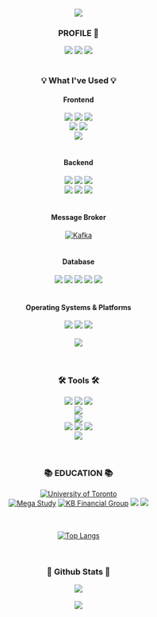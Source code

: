 <div align=center>
<br>
  
<img src="https://capsule-render.vercel.app/api?section=header&type=waving&color=e74c3c&height=200&text=안다윤&fontColor=ffffff&fontAlign=50&fontAlignY=35&fontSize=50&desc=full-stack%20developer%20and%20more&descAlignY=60&descAlign=50" />

<br>

<h3 align="center"><b> PROFILE 📍 </b></h3>
  <a href="https://github.com/dahyoon" target="_blank"><img src="https://img.shields.io/badge/github-000000?style=for-the-badge&logo=github&logoColor=white"/></a>
  <a href="https://yororing-developer.tistory.com" target="_blank"><img src="https://img.shields.io/badge/techblog-40E0D0?style=for-the-badge&logo=velog&logoColor=white"/></a>
  <a href="https://instagram.com/yororing_hankki/" target="_blank"><img src="https://img.shields.io/badge/cooking%20for%20fun-CCCCFF?style=for-the-badge&logo=instagram&logoColor=white&textColor=white"/></a>
<br>
<br>
 <h3 align="center"><b>💡 What I've Used 💡</b></h3>
 <h4 align="center"><b>Frontend</b></h3>
  <a href="" target="_blank"><img src="https://img.shields.io/badge/HTML5-E34F26?style=for-the-badge&logo=html5&logoColor=white"/></a>
  <a href="" target="_blank"><img src="https://img.shields.io/badge/CSS3-1572B6?style=for-the-badge&logo=css3&logoColor=white"/></a>
  <a href="" target="_blank"><img src="https://img.shields.io/badge/JavaScript-F7DF1E?style=for-the-badge&logo=javascript&logoColor=black"/></a>
  <br>
  <a href="https://nodejs.org/" target="_blank"><img src="https://img.shields.io/badge/Node.js-339933?style=for-the-badge&logo=node.js&logoColor=white"/></a>
  <a href="https://vuejs.org/" target="_blank"><img src="https://img.shields.io/badge/Vue.js-4FC08D?style=for-the-badge&logo=vue.js&logoColor=white"/></a>
  <br>
  <a href="" target="_blank"><img src="https://img.shields.io/badge/Bootstrap-563D7C?style=for-the-badge&logo=bootstrap&logoColor=white"/></a>
  <br>
  <br>
<h4 align="center"><b>Backend</b></h3>
  <a href="" target="_blank"><img src="https://img.shields.io/badge/python-3776AB?style=for-the-badge&logo=python&logoColor=white"/></a>
  <a href="" target="_blank"><img src="https://img.shields.io/badge/Django-092E20?style=for-the-badge&logo=Django&logoColor=white"/></a>
  <a href="" target="_blank"><img src="https://img.shields.io/badge/FastAPI-009688?style=for-the-badge&logo=fastapi&logoColor=white""/></a>
  <br>
  <a href="" target="_blank"><img src="https://img.shields.io/badge/Java-ED8B00?style=for-the-badge&logo=openjdk&logoColor=white"/></a>
  <a href="" target="_blank"><img src="https://img.shields.io/badge/Spring-6DB33F?style=for-the-badge&logo=spring&logoColor=white"/></a>
  <a href="" target="_blank"><img src="https://img.shields.io/badge/Spring_Security-6DB33F?style=for-the-badge&logo=Spring-Security&logoColor=white"/></a>
  <br>
  <br>
<h4 align="center"><b>Message Broker</b></h3>
  <a href="https://kafka.apache.org/" target="_blank"><img src="https://img.shields.io/badge/Kafka-231F20?style=for-the-badge&logo=apachekafka&logoColor=white" alt="Kafka"/></a>
  <br>
  <br>
<h4 align="center"><b>Database</b></h3>
  <a href="" target="_blank"><img src="https://img.shields.io/badge/MySQL-4479A1?style=for-the-badge&logo=MySQL&logoColor=white"/></a> 
  <a href="" target="_blank"><img src="https://img.shields.io/badge/Oracle-F80000?style=for-the-badge&logo=oracle&logoColor=black"/></a>
  <a href="https://www.postgresql.org/" target="_blank"><img src="https://img.shields.io/badge/PostgreSQL-336791?style=for-the-badge&logo=postgresql&logoColor=white"/></a>
  <a href="https://www.vertica.com/" target="_blank"><img src="https://img.shields.io/badge/Vertica-1C2959?style=for-the-badge&logo=vertica&logoColor=white"/></a>
  <a href="" target="_blank"><img src="https://img.shields.io/badge/MariaDB-003545?style=for-the-badge&logo=mariadb&logoColor=white"/></a>
  <br>
  <br>
<h4 align="center"><b>Operating Systems & Platforms</b></h3>
  <a href="" target="_blank"><img src="https://img.shields.io/badge/mac%20os-000000?style=for-the-badge&logo=apple&logoColor=white"/></a> 
  <a href="" target="_blank"><img src="https://img.shields.io/badge/Windows-0078D6?style=for-the-badge&logo=windows&logoColor=white"/></a> 
  <a href="" target="_blank"><img src="https://img.shields.io/badge/linux-FCC624?style=for-the-badge&logo=linux&logoColor=white"/></a> 
  <br>
  <br>
  <a href="" target="_blank"><img src="https://img.shields.io/badge/Amazon_AWS-FF9900?style=for-the-badge&logo=amazonaws&logoColor=white"/></a> 
  <br>
  
<br>
<br>

 <h3><b>🛠 Tools 🛠</b></h3>
  <a href="" target="_blank"><img src="https://img.shields.io/badge/Eclipse-2C2255?style=for-the-badge&logo=eclipse&logoColor=white"/></a>
  <a href="" target="_blank"><img src="https://img.shields.io/badge/IntelliJ_IDEA-8A2BE2.svg?style=for-the-badge&logo=intellij-idea&logoColor=white"/></a>
  <a href="" target="_blank"><img src="https://img.shields.io/badge/Visual_Studio_Code-0078D4?style=for-the-badge&logo=visual%20studio%20code&logoColor=white"/></a>
  <br>
  <a href="" target="_blank"><img src="https://img.shields.io/badge/eslint-3A33D1?style=for-the-badge&logo=eslint&logoColor=white"/></a>
  <br>
  <a href="" target="_blank"><img src="https://img.shields.io/badge/git-F05032?style=for-the-badge&logo=git&logoColor=FFFFFF"/></a> 
  <br>
  <a href="" target="_blank"><img src="https://img.shields.io/badge/slack-4A154B?style=for-the-badge&logo=slack&logoColor=FFFFFF"/></a>
  <a href="" target="_blank"><img src="https://img.shields.io/badge/notion-000000?style=for-the-badge&logo=notion&logoColor=FFFFFF"/></a>
  <a href="" target="_blank"><img src="https://img.shields.io/badge/trello-0052CC?style=for-the-badge&logo=trello&logoColor=FFFFFF"/></a> 
  <br>
  <a href="" target="_blank"><img src="https://img.shields.io/badge/figma-F24E1E?style=for-the-badge&logo=figma&logoColor=FFFFFF"/></a> 
  <br>
<br>
<br>

 <h3><b>📚 EDUCATION 📚</b></h3>
  <a href="https://www.utoronto.ca/" target="_blank"><img src="https://img.shields.io/badge/University%20of%20Toronto-005C8C?style=for-the-badge&logo=University%20of%20Toronto&logoColor=white" alt="University of Toronto"/></a>
  <br>
  <a href="https://www.megastudy.net/" target="_blank"><img src="https://img.shields.io/badge/Mega%20Study-0066B3?style=for-the-badge&logo=megastudy&logoColor=white" alt="Mega Study"/></a>
  <a href="https://www.kbfg.com/" target="_blank"><img src="https://img.shields.io/badge/KB%20Financial%20Group-FCC624?style=for-the-badge&logo=KB%20Financial%20Group&logoColor=white" alt="KB Financial Group"/></a>
  <a href="" target="_blank"><img src="https://img.shields.io/badge/Udemy-EC5252?style=for-the-badge&logo=Udemy&logoColor=white"/></a>
  <a href="" target="_blank"><img src="https://img.shields.io/badge/inflearn-14BF96?style=for-the-badge&logoColor=white"/></a>

<br>
<br>
<br>

[![Top Langs](https://github-readme-stats.vercel.app/api/top-langs/?username=lolddong&langs_count=8&layout=compact)](https://github.com/lolddong)

<br>

<h3><b> 🎄 Github Stats 🎄 </b></h3>
<img src="https://github-readme-stats.vercel.app/api?username=lolddong&show_icons=true&count_private=true&hide_border=true" align="center" />

<br>
<br>
<img src="https://capsule-render.vercel.app/api?section=footer&type=waving&color=e74c3c&height=200" />
</div>
